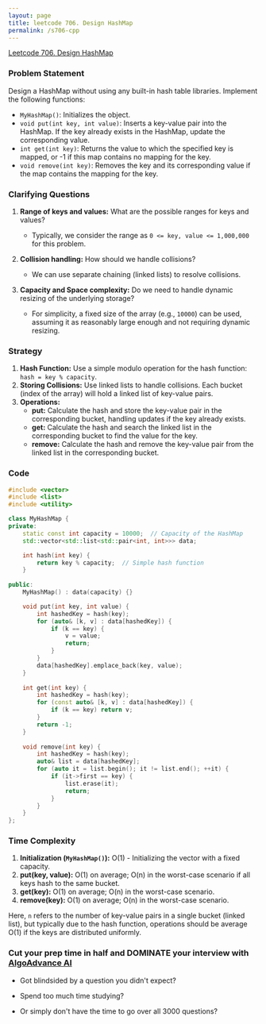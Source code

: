 ```yaml
---
layout: page
title: leetcode 706. Design HashMap
permalink: /s706-cpp
---
```

[Leetcode 706. Design HashMap](https://algoadvance.github.io/algoadvance/l706)
### Problem Statement
Design a HashMap without using any built-in hash table libraries. Implement the following functions:
- `MyHashMap()`: Initializes the object.
- `void put(int key, int value)`: Inserts a key-value pair into the HashMap. If the key already exists in the HashMap, update the corresponding value.
- `int get(int key)`: Returns the value to which the specified key is mapped, or -1 if this map contains no mapping for the key.
- `void remove(int key)`: Removes the key and its corresponding value if the map contains the mapping for the key.

### Clarifying Questions
1. **Range of keys and values:** What are the possible ranges for keys and values?
   - Typically, we consider the range as `0 <= key, value <= 1,000,000` for this problem.

2. **Collision handling:** How should we handle collisions?
   - We can use separate chaining (linked lists) to resolve collisions.

3. **Capacity and Space complexity:** Do we need to handle dynamic resizing of the underlying storage?
   - For simplicity, a fixed size of the array (e.g., `10000`) can be used, assuming it as reasonably large enough and not requiring dynamic resizing.

### Strategy
1. **Hash Function:** Use a simple modulo operation for the hash function: `hash = key % capacity`.
2. **Storing Collisions:** Use linked lists to handle collisions. Each bucket (index of the array) will hold a linked list of key-value pairs.
3. **Operations:**
   - **put:** Calculate the hash and store the key-value pair in the corresponding bucket, handling updates if the key already exists.
   - **get:** Calculate the hash and search the linked list in the corresponding bucket to find the value for the key.
   - **remove:** Calculate the hash and remove the key-value pair from the linked list in the corresponding bucket.

### Code
```cpp
#include <vector>
#include <list>
#include <utility>

class MyHashMap {
private:
    static const int capacity = 10000;  // Capacity of the HashMap
    std::vector<std::list<std::pair<int, int>>> data;

    int hash(int key) {
        return key % capacity;  // Simple hash function
    }
    
public:
    MyHashMap() : data(capacity) {}

    void put(int key, int value) {
        int hashedKey = hash(key);
        for (auto& [k, v] : data[hashedKey]) {
            if (k == key) {
                v = value;
                return;
            }
        }
        data[hashedKey].emplace_back(key, value);
    }
    
    int get(int key) {
        int hashedKey = hash(key);
        for (const auto& [k, v] : data[hashedKey]) {
            if (k == key) return v;
        }
        return -1;
    }
    
    void remove(int key) {
        int hashedKey = hash(key);
        auto& list = data[hashedKey];
        for (auto it = list.begin(); it != list.end(); ++it) {
            if (it->first == key) {
                list.erase(it);
                return;
            }
        }
    }
};
```

### Time Complexity
1. **Initialization (`MyHashMap()`):** O(1) - Initializing the vector with a fixed capacity.
2. **put(key, value):** O(1) on average; O(n) in the worst-case scenario if all keys hash to the same bucket.
3. **get(key):** O(1) on average; O(n) in the worst-case scenario.
4. **remove(key):** O(1) on average; O(n) in the worst-case scenario.

Here, `n` refers to the number of key-value pairs in a single bucket (linked list), but typically due to the hash function, operations should be average O(1) if the keys are distributed uniformly.


### Cut your prep time in half and DOMINATE your interview with [AlgoAdvance AI](https://algoAdvance.com)

- Got blindsided by a question you didn't expect?

- Spend too much time studying?

- Or simply don't have the time to go over all 3000 questions?

